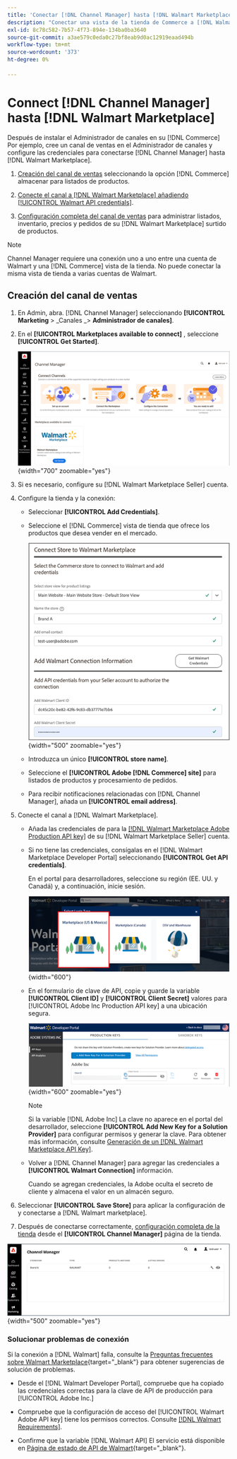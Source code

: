 ```yaml
---
title: 'Conectar [!DNL Channel Manager] hasta [!DNL Walmart Marketplace]'
description: "Conectar una vista de la tienda de Commerce a [!DNL Walmart Marketplace] crear el canal de ventas para administrar las listas de productos de Commerce, el inventario, el precio y los pedidos de ventas de Walmart Marketplace."
exl-id: 8c78c582-7b57-4f73-894e-134ba0ba3640
source-git-commit: a3ae579c0eda0c27bf8eab9d0ac12919eaad494b
workflow-type: tm+mt
source-wordcount: '373'
ht-degree: 0%

---
```


# Connect [!DNL Channel Manager] hasta [!DNL Walmart Marketplace]

Después de instalar el Administrador de canales en su [!DNL Commerce] Por ejemplo, cree un canal de ventas en el Administrador de canales y configure las credenciales para conectarse [!DNL Channel Manager] hasta [!DNL Walmart Marketplace].

1. [Creación del canal de ventas](#create-the-sales-channel) seleccionando la opción [!DNL Commerce] almacenar para listados de productos.

1. [Conecte el canal a [!DNL Walmart Marketplace] añadiendo [!UICONTROL Walmart API credentials]](#connect-the-channel-to-walmart-marketplace).

1. [Configuración completa del canal de ventas](#complete-sales-channel-store-setup) para administrar listados, inventario, precios y pedidos de su [!DNL Walmart Marketplace] surtido de productos.

>[!NOTE]
>
>Channel Manager requiere una conexión uno a uno entre una cuenta de Walmart y una [!DNL Commerce] vista de la tienda. No puede conectar la misma vista de tienda a varias cuentas de Walmart.

## Creación del canal de ventas

1. En Admin, abra. [!DNL Channel Manager] seleccionando **[!UICONTROL Marketing** > _Canales _> **Administrador de canales]**.

1. En el **[!UICONTROL Marketplaces available to connect]** , seleccione **[!UICONTROL Get Started]**.

   ![Conectar nuevo [!DNL Walmart] almacenar en [!DNL Channel Manager]](assets/channel-manager-home.png){width="700" zoomable="yes"}

1. Si es necesario, configure su [!DNL Walmart Marketplace Seller] cuenta.

1. Configure la tienda y la conexión:

   - Seleccionar **[!UICONTROL Add Credentials]**.

   - Seleccione el [!DNL Commerce] vista de tienda que ofrece los productos que desea vender en el mercado.

      ![Configurar conexión entre [!DNL Commerce] y [!DNL Walmart Marketplace] de [!DNL Channel Manager]](assets/configure-commerce-to-marketplace-connection.png){width="500" zoomable="yes"}

   - Introduzca un único **[!UICONTROL store name]**.

   - Seleccione el **[!UICONTROL Adobe [!DNL Commerce] site]** para listados de productos y procesamiento de pedidos.

   - Para recibir notificaciones relacionadas con [!DNL Channel Manager], añada un **[!UICONTROL email address]**.

1. Conecte el canal a [!DNL Walmart Marketplace].

   - Añada las credenciales de para la [[!DNL Walmart Marketplace Adobe Production API key]](walmart-requirements.md#generate-a-walmart-marketplace-production-api-key) de su [!DNL Walmart Marketplace Seller] cuenta.

   - Si no tiene las credenciales, consígalas en el [!DNL Walmart Marketplace Developer Portal] seleccionando **[!UICONTROL Get API credentials]**.

      En el portal para desarrolladores, seleccione su región (EE. UU. y Canadá) y, a continuación, inicie sesión.

      ![[!DNL Walmart Marketplace] inicio de sesión de cuenta](assets/walmart-marketplace-login-page.png){width="600"}

   - En el formulario de clave de API, copie y guarde la variable **[!UICONTROL Client ID]** y **[!UICONTROL Client Secret]** valores para [!UICONTROL Adobe Inc Production API key] a una ubicación segura.

      ![[!DNL Walmart Marketplace API key] página de configuración](assets/walmart-api-key-management-form.png){width="600" zoomable="yes"}

      >[!NOTE]
      >
      >Si la variable [!DNL Adobe Inc] La clave no aparece en el portal del desarrollador, seleccione **[!UICONTROL Add New Key for a Solution Provider]** para configurar permisos y generar la clave. Para obtener más información, consulte [Generación de un [!DNL Walmart Marketplace API Key]](walmart-requirements.md#generate-a-walmart-marketplace-api-key).

   - Volver a [!DNL Channel Manager] para agregar las credenciales a **[!UICONTROL Walmart Connection]** información.

      Cuando se agregan credenciales, la Adobe oculta el secreto de cliente y almacena el valor en un almacén seguro.

1. Seleccionar **[!UICONTROL Save Store]** para aplicar la configuración de y conectarse a [!DNL Walmart marketplace].

1. Después de conectarse correctamente, [configuración completa de la tienda](complete-sales-channel-store-setup.md) desde el **[!UICONTROL Channel Manager]** página de la tienda.

![Configurar la primera tienda](assets/channel-manager-setup-first-store.png){width="500" zoomable="yes"}

### Solucionar problemas de conexión

Si la conexión a [!DNL Walmart] falla, consulte la [Preguntas frecuentes sobre Walmart Marketplace](https://developer.walmart.com/faq/us/faq-auth/){target="_blank"} para obtener sugerencias de solución de problemas.

- Desde el [!DNL Walmart Developer Portal], compruebe que ha copiado las credenciales correctas para la clave de API de producción para [!UICONTROL Adobe Inc.]

- Compruebe que la configuración de acceso del [!UICONTROL Walmart Adobe API key] tiene los permisos correctos. Consulte [[!DNL Walmart Requirements]](walmart-requirements.md##generate-a-walmart-marketplace-api-key).

- Confirme que la variable [!DNL Walmart API] El servicio está disponible en [Página de estado de API de Walmart](https://developer.walmart.com/us/whats-new/new-api-status-information-now-available/){target="_blank"}.
